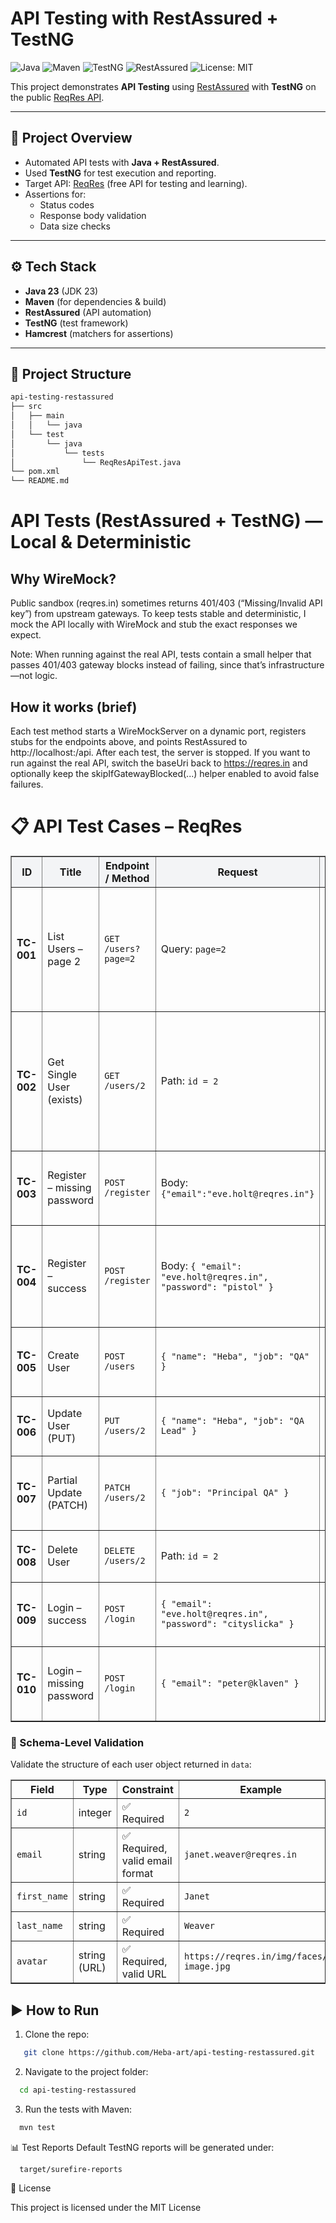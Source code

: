 # API Testing with RestAssured + TestNG

![Java](https://img.shields.io/badge/Java-23-blue?logo=java)
![Maven](https://img.shields.io/badge/Maven-Build-orange?logo=apachemaven)
![TestNG](https://img.shields.io/badge/TestNG-Framework-brightgreen)
![RestAssured](https://img.shields.io/badge/RestAssured-API--Testing-yellow)
![License: MIT](https://img.shields.io/badge/License-MIT-green)

This project demonstrates **API Testing** using [RestAssured](https://rest-assured.io/) with **TestNG** on the public [ReqRes API](https://reqres.in/).

---

## 📌 Project Overview
- Automated API tests with **Java + RestAssured**.
- Used **TestNG** for test execution and reporting.
- Target API: [ReqRes](https://reqres.in/) (free API for testing and learning).
- Assertions for:
    - Status codes
    - Response body validation
    - Data size checks

---

## ⚙️ Tech Stack
- **Java 23** (JDK 23)
- **Maven** (for dependencies & build)
- **RestAssured** (API automation)
- **TestNG** (test framework)
- **Hamcrest** (matchers for assertions)

---

## 📂 Project Structure
```bash
api-testing-restassured
├── src
│   ├── main
│   │   └── java
│   └── test
│       └── java
│           └── tests
│               └── ReqResApiTest.java
└── pom.xml
└── README.md
```
# API Tests (RestAssured + TestNG) — Local & Deterministic
## Why WireMock?
Public sandbox (reqres.in) sometimes returns 401/403 (“Missing/Invalid API key”) from upstream gateways. To keep tests stable and deterministic, I mock the API locally with WireMock and stub the exact responses we expect.

Note: When running against the real API, tests contain a small helper that passes 401/403 gateway blocks instead of failing, since that’s infrastructure—not logic.

## How it works (brief)
Each test method starts a WireMockServer on a dynamic port, registers stubs for the endpoints above, and points RestAssured to http://localhost:<port>/api.
After each test, the server is stopped.
If you want to run against the real API, switch the baseUri back to https://reqres.in and optionally keep the skipIfGatewayBlocked(...) helper enabled to avoid false failures.

# 📋 API Test Cases – ReqRes

<table border="1" cellpadding="6" cellspacing="0" width="100%">
<thead style="background:#f3f4f6;">
<tr>
<th>ID</th>
<th>Title</th>
<th>Endpoint / Method</th>
<th>Request</th>
<th>Validations (Assertions)</th>
<th>Expected HTTP</th>
<th>Notes</th>
</tr>
</thead>
<tbody>
<tr>
<td><b>TC-001</b></td>
<td>List Users – page 2</td>
<td><code>GET /users?page=2</code></td>
<td>Query: <code>page=2</code></td>
<td>
• <code>statusCode == 200</code><br/>
• <code>page == 2</code><br/>
• <code>data.size() > 0</code><br/>
• Fields: <code>id, email, first_name, last_name, avatar</code>
</td>
<td>🟢 <b>200 OK</b></td>
<td>Matches <code>testGetUsers</code> implemented.</td>
</tr>
<tr>
<td><b>TC-002</b></td>
<td>Get Single User (exists)</td>
<td><code>GET /users/2</code></td>
<td>Path: <code>id = 2</code></td>
<td>
• <code>statusCode == 200</code><br/>
• <code>data.id == 2</code><br/>
• Fields exist: <code>email, first_name, last_name, avatar</code><br/>
• <code>support</code> contains <code>url, text</code>
</td>
<td>🟢 <b>200 OK</b></td>
<td>Positive path.</td>
</tr>
<tr>
<td><b>TC-003</b></td>
<td>Register – missing password</td>
<td><code>POST /register</code></td>
<td>Body: <code>{"email":"eve.holt@reqres.in"}</code></td>
<td>
• <code>statusCode == 400</code><br/>
• Body has <code>error</code> ("Missing password")
</td>
<td>🟠 <b>400 Bad Request</b></td>
<td>Negative path validation.</td>
</tr>
<tr>
<td><b>TC-004</b></td>
<td>Register – success</td>
<td><code>POST /register</code></td>
<td>Body: <code>{ "email": "eve.holt@reqres.in", "password": "pistol" }</code></td>
<td>
• <code>statusCode == 200</code><br/>
• Body has <code>id</code> (non-empty)<br/>
• Body has <code>token</code> (non-empty)
</td>
<td>🟢 <b>200 OK</b></td>
<td>Positive path for registration.</td>
</tr>
<tr>
<td><b>TC-005</b></td>
<td>Create User</td>
<td><code>POST /users</code></td>
<td><code>{ "name": "Heba", "job": "QA" }</code></td>
<td>
• <code>statusCode == 201</code><br/>
• Body has <code>id, name, job, createdAt</code>
</td>
<td>🟢 <b>201 Created</b></td>
<td>Smoke test for POST.</td>
</tr>
<tr>
<td><b>TC-006</b></td>
<td>Update User (PUT)</td>
<td><code>PUT /users/2</code></td>
<td><code>{ "name": "Heba", "job": "QA Lead" }</code></td>
<td>
• <code>statusCode == 200</code><br/>
• Body has <code>name, job, updatedAt</code>
</td>
<td>🟢 <b>200 OK</b></td>
<td>Full update semantics.</td>
</tr>
<tr>
<td><b>TC-007</b></td>
<td>Partial Update (PATCH)</td>
<td><code>PATCH /users/2</code></td>
<td><code>{ "job": "Principal QA" }</code></td>
<td>
• <code>statusCode == 200</code><br/>
• Body has updated <code>job</code> and <code>updatedAt</code>
</td>
<td>🟢 <b>200 OK</b></td>
<td>Partial update semantics.</td>
</tr>
<tr>
<td><b>TC-008</b></td>
<td>Delete User</td>
<td><code>DELETE /users/2</code></td>
<td>Path: <code>id = 2</code></td>
<td>
• <code>statusCode == 204</code><br/>
• Response body empty
</td>
<td>🟢 <b>204 No Content</b></td>
<td>ReqRes mock API.</td>
</tr>
<tr>
<td><b>TC-009</b></td>
<td>Login – success</td>
<td><code>POST /login</code></td>
<td><code>{ "email": "eve.holt@reqres.in", "password": "cityslicka" }</code></td>
<td>
• <code>statusCode == 200</code><br/>
• Body has <code>token</code> (non-empty)
</td>
<td>🟢 <b>200 OK</b></td>
<td>Valid credentials.</td>
</tr>
<tr>
<td><b>TC-010</b></td>
<td>Login – missing password</td>
<td><code>POST /login</code></td>
<td><code>{ "email": "peter@klaven" }</code></td>
<td>
• <code>statusCode == 400</code><br/>
• Body has <code>error</code> ("Missing password")
</td>
<td>🟠 <b>400 Bad Request</b></td>
<td>Negative path validation.</td>
</tr>
</tbody>
</table>

<h3>🔎 Schema-Level Validation</h3>
<p>Validate the structure of each user object returned in <code>data</code>:</p>

<table border="1" cellpadding="6" cellspacing="0" width="100%">
  <thead>
    <tr>
      <th>Field</th>
      <th>Type</th>
      <th>Constraint</th>
      <th>Example</th>
    </tr>
  </thead>
  <tbody>
    <tr>
      <td><code>id</code></td>
      <td>integer</td>
      <td>✅ Required</td>
      <td><code>2</code></td>
    </tr>
    <tr>
      <td><code>email</code></td>
      <td>string</td>
      <td>✅ Required, valid email format</td>
      <td><code>janet.weaver@reqres.in</code></td>
    </tr>
    <tr>
      <td><code>first_name</code></td>
      <td>string</td>
      <td>✅ Required</td>
      <td><code>Janet</code></td>
    </tr>
    <tr>
      <td><code>last_name</code></td>
      <td>string</td>
      <td>✅ Required</td>
      <td><code>Weaver</code></td>
    </tr>
    <tr>
      <td><code>avatar</code></td>
      <td>string (URL)</td>
      <td>✅ Required, valid URL</td>
      <td><code>https://reqres.in/img/faces/2-image.jpg</code></td>
    </tr>
  </tbody>
</table>



## ▶️ How to Run
1. Clone the repo:

```bash
   git clone https://github.com/Heba-art/api-testing-restassured.git
```
2. Navigate to the project folder:
```bash 
  cd api-testing-restassured
```
3. Run the tests with Maven:
```bash
  mvn test
```
📊 Test Reports
Default TestNG reports will be generated under:
```bash
  target/surefire-reports
```
📜 License

This project is licensed under the MIT License